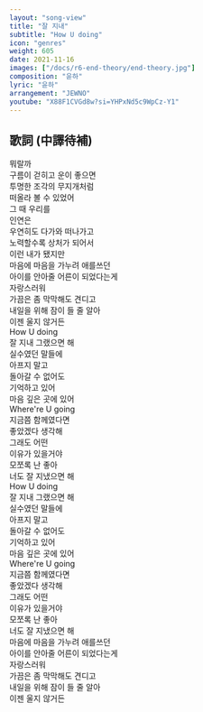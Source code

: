 ```yaml
---
layout: "song-view"
title: "잘 지내"
subtitle: "How U doing"
icon: "genres"
weight: 605
date: 2021-11-16
images: ["/docs/r6-end-theory/end-theory.jpg"]
composition: "윤하"
lyric: "윤하"
arrangement: "JEWNO"
youtube: "X88F1CVGd8w?si=YHPxNd5c9WpCz-Y1"
---
```


## 歌詞 (中譯待補)

뭐랄까  
구름이 걷히고 운이 좋으면  
투명한 조각의 무지개처럼  
떠올라 볼 수 있었어  
그 때 우리를  
인연은  
우연히도 다가와 떠나가고  
노력할수록 상처가 되어서  
이런 내가 됐지만  
마음에 마음을 가누려 애를쓰던  
아이를 안아줄 어른이 되었다는게  
자랑스러워  
가끔은 좀 막막해도 견디고  
내일을 위해 잠이 들 줄 알아  
이젠 울지 않거든  
How U doing  
잘 지내 그랬으면 해  
실수였던 말들에  
아프지 말고  
돌아갈 수 없어도  
기억하고 있어  
마음 깊은 곳에 있어  
Where're U going  
지금쯤 함께였다면  
좋았겠다 생각해  
그래도 어떤  
이유가 있을거야  
모쪼록 난 좋아  
너도 잘 지냈으면 해  
How U doing  
잘 지내 그랬으면 해  
실수였던 말들에  
아프지 말고  
돌아갈 수 없어도  
기억하고 있어  
마음 깊은 곳에 있어  
Where're U going  
지금쯤 함께였다면  
좋았겠다 생각해  
그래도 어떤  
이유가 있을거야  
모쪼록 난 좋아  
너도 잘 지냈으면 해  
마음에 마음을 가누려 애를쓰던  
아이를 안아줄 어른이 되었다는게  
자랑스러워  
가끔은 좀 막막해도 견디고  
내일을 위해 잠이 들 줄 알아  
이젠 울지 않거든  

